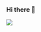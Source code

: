 ### Hi there 👋

<a href="버튼을 눌렀을 때 이동할 링크" target="_blank"><img src="https://img.shields.io/badge/Gmail-배경색?style=뱃지모양&logo=로고&logoColor=로고색상"/></a>


<!--
**heejun32/heejun32** is a ✨ _special_ ✨ repository because its `README.md` (this file) appears on your GitHub profile.

Here are some ideas to get you started:

- 🔭 I’m currently working on ...
- 🌱 I’m currently learning ...
- 👯 I’m looking to collaborate on ...
- 🤔 I’m looking for help with ...
- 💬 Ask me about ...
- 📫 How to reach me: ...
- 😄 Pronouns: ...
- ⚡ Fun fact: ...
-->
